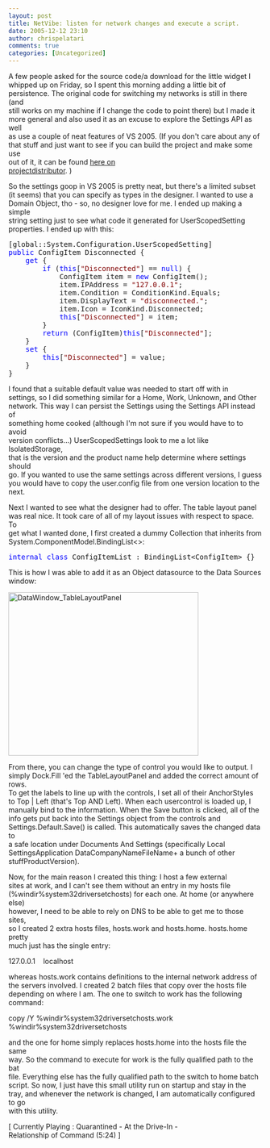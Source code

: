 ```yaml
---
layout: post
title: NetVibe: listen for network changes and execute a script.
date: 2005-12-12 23:10
author: chrispelatari
comments: true
categories: [Uncategorized]
---
```

<p>A few people asked for the source code/a download for the little widget I<br /> whipped up on Friday, so I spent this morning adding a little bit of<br /> persistence. The original code for switching my networks is still in there (and<br /> still works on my machine if I change the code to point there) but I made it<br /> more general and also used it as an excuse to explore the Settings API as well<br /> as use a couple of neat features of VS 2005. (If you don't care about any of<br /> that stuff and just want to see if you can build the project and make some use<br /> out of it, it can be found <a href="http://projectdistributor.net/Releases/Release.aspx?releaseId=289">here on<br /> projectdistributor</a>. )</p><p>So the settings goop in VS 2005 is pretty neat, but there's a limited subset<br /> (it seems) that you can specify as types in the designer. I wanted to use a<br /> Domain Object, tho - so, no designer love for me. I ended up making a simple<br /> string setting just to see what code it generated for UserScopedSetting<br /> properties. I ended up with this:</p><pre>[global::System.Configuration.UserScopedSetting]
<span style="color:blue;">public</span> ConfigItem Disconnected {
	<span style="color:blue;">get</span> {
		<span style="color:blue;">if</span> (<span style="color:blue;">this</span>[<span style="color:maroon;">"Disconnected"</span>] == <span style="color:blue;">null</span>) {
			ConfigItem item = <span style="color:blue;">new</span> ConfigItem();
			item.IPAddress = <span style="color:maroon;">"127.0.0.1"</span>;
			item.Condition = ConditionKind.Equals;
			item.DisplayText = <span style="color:maroon;">"disconnected."</span>;
			item.Icon = IconKind.Disconnected;
			<span style="color:blue;">this</span>[<span style="color:maroon;">"Disconnected"</span>] = item;
		}
		<span style="color:blue;">return</span> (ConfigItem)<span style="color:blue;">this</span>[<span style="color:maroon;">"Disconnected"</span>];
	}
	<span style="color:blue;">set</span> {
		<span style="color:blue;">this</span>[<span style="color:maroon;">"Disconnected"</span>] = value;
	}
}</pre><p>I found that a suitable default value was needed to start off with in<br /> settings, so I did something similar for a Home, Work, Unknown, and Other<br /> network. This way I can persist the Settings using the Settings API instead of<br /> something home cooked (although I'm not sure if you would have to to avoid<br /> version conflicts...) UserScopedSettings look to me a lot like IsolatedStorage,<br /> that is the version and the product name help determine where settings should<br /> go. If you wanted to use the same settings across different versions, I guess<br /> you would have to copy the user.config file from one version location to the<br /> next.</p><p>Next I wanted to see what the designer had to offer. The table layout panel<br /> was real nice. It took care of all of my layout issues with respect to space. To<br /> get what I wanted done, I first created a dummy Collection that inherits from<br /> System.ComponentModel.BindingList&lt;&gt;:</p><pre><span style="color:blue;">internal</span> <span style="color:blue;">class</span> ConfigItemList : BindingList&lt;ConfigItem&gt; {}</pre><p>This is how I was able to add it as an Object datasource to the Data Sources<br /> window:</p><p><a href="http://chrispelatari.files.wordpress.com/2005/12/datawindow_tablelayoutpanel.png"><img class="alignnone size-full wp-image-1167" alt="DataWindow_TableLayoutPanel" src="http://chrispelatari.files.wordpress.com/2005/12/datawindow_tablelayoutpanel.png" width="377" height="324" /></a></p><p>From there, you can change the type of control you would like to output. I<br /> simply Dock.Fill 'ed the TableLayoutPanel and added the correct amount of rows.<br /> To get the labels to line up with the controls, I set all of their AnchorStyles<br /> to Top | Left (that's Top AND Left). When each usercontrol is loaded up, I<br /> manually bind to the information. When the Save button is clicked, all of the<br /> info gets put back into the Settings object from the controls and<br /> Settings.Default.Save() is called. This automatically saves the changed data to<br /> a safe location under Documents And Settings (specifically Local<br /> SettingsApplication DataCompanyNameFileName+ a bunch of other<br /> stuffProductVersion).</p><p>Now, for the main reason I created this thing: I host a few external<br /> sites at work, and I can't see them without an entry in my hosts file<br /> (%windir%system32driversetchosts) for each one. At home (or anywhere else)<br /> however, I need to be able to rely on DNS to be able to get me to those sites,<br /> so I created 2 extra hosts files, hosts.work and hosts.home. hosts.home pretty<br /> much just has the single entry:</p><p>127.0.0.1    localhost</p><p>whereas hosts.work contains definitions to the internal network address of<br /> the servers involved. I created 2 batch files that copy over the hosts file<br /> depending on where I am. The one to switch to work has the following<br /> command:</p><p>copy /Y %windir%system32driversetchosts.work<br /> %windir%system32driversetchosts</p><p>and the one for home simply replaces hosts.home into the hosts file the same<br /> way. So the command to execute for work is the fully qualified path to the bat<br /> file. Everything else has the fully qualified path to the switch to home batch<br /> script. So now, I just have this small utility run on startup and stay in the<br /> tray, and whenever the network is changed, I am automatically configured to go<br /> with this utility.</p><p class="media">[ Currently Playing : Quarantined - At the Drive-In -<br /> Relationship of Command (5:24) ]</p>
